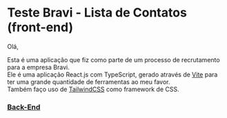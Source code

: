 # Teste Bravi - Lista de Contatos (front-end)

Olá,

Esta é uma aplicação que fiz como parte de um processo de recrutamento para a empresa Bravi.  
Ele é uma aplicação React.js com TypeScript, gerado através de [Vite](https://vitejs.dev/) para ter uma grande quantidade de ferramentas ao meu favor.  
Também faço uso de [TailwindCSS](https://tailwindcss.com/) como framework de CSS.

### [Back-End](https://github.com/antoniofmoraes/TesteBravi.ListaDeContatos)
